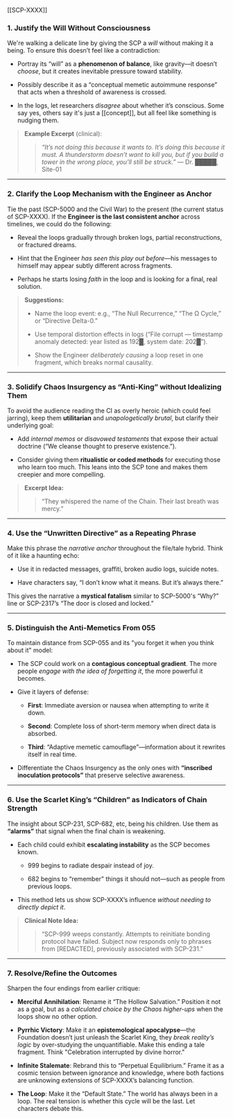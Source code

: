 [[SCP-XXXX]]
### 1. **Justify the Will Without Consciousness**

We're walking a delicate line by giving the SCP a _will_ without making it a being. To ensure this doesn’t feel like a contradiction:

- Portray its “will” as a **phenomenon of balance**, like gravity—it doesn’t _choose_, but it creates inevitable pressure toward stability.
    
- Possibly describe it as a “conceptual memetic autoimmune response” that acts when a threshold of awareness is crossed.
    
- In the logs, let researchers _disagree_ about whether it’s conscious. Some say yes, others say it's just a [[concept]], but all feel like something is nudging them.
    

> **Example Excerpt** (clinical):
> 
> > _“It’s not doing this because it wants to. It’s doing this because it must. A thunderstorm doesn’t want to kill you, but if you build a tower in the wrong place, you’ll still be struck.”_ — Dr. █████, Site-01

---

### 2. **Clarify the Loop Mechanism with the Engineer as Anchor**

Tie the past (SCP-5000 and the Civil War) to the present (the current status of SCP-XXXX). If the **Engineer is the last consistent anchor** across timelines, we could do the following:

- Reveal the loops gradually through broken logs, partial reconstructions, or fractured dreams.
    
- Hint that the Engineer _has seen this play out before_—his messages to himself may appear subtly different across fragments.
    
- Perhaps he starts losing _faith_ in the loop and is looking for a final, real solution.
    

> **Suggestions:**
> 
> - Name the loop event: e.g., “The Null Recurrence,” “The Ω Cycle,” or “Directive Delta-0.”
>     
> - Use temporal distortion effects in logs (“File corrupt — timestamp anomaly detected: year listed as 192█, system date: 202█”).
>     
> - Show the Engineer _deliberately causing_ a loop reset in one fragment, which breaks normal causality.
>     

---

### 3. **Solidify Chaos Insurgency as “Anti-King” without Idealizing Them**

To avoid the audience reading the CI as overly heroic (which could feel jarring), keep them **utilitarian** and _unapologetically brutal_, but clarify their underlying goal:

- Add _internal memos_ or _disavowed testaments_ that expose their actual doctrine (“We cleanse thought to preserve existence.”).
    
- Consider giving them **ritualistic or coded methods** for executing those who learn too much. This leans into the SCP tone and makes them creepier and more compelling.
    

> **Excerpt Idea:**
> 
> > “They whispered the name of the Chain. Their last breath was mercy.”

---

### 4. **Use the “Unwritten Directive” as a Repeating Phrase**

Make this phrase the _narrative anchor_ throughout the file/tale hybrid. Think of it like a haunting echo:

- Use it in redacted messages, graffiti, broken audio logs, suicide notes.
    
- Have characters say, “I don’t know what it means. But it’s always there.”
    

This gives the narrative a **mystical fatalism** similar to SCP-5000's “Why?” line or SCP-2317’s “The door is closed and locked.”

---

### 5. **Distinguish the Anti-Memetics From 055**

To maintain distance from SCP-055 and its "you forget it when you think about it" model:

- The SCP could work on a **contagious conceptual gradient**. The more people _engage with the idea of forgetting it_, the more powerful it becomes.
    
- Give it layers of defense:
    
    - **First**: Immediate aversion or nausea when attempting to write it down.
        
    - **Second**: Complete loss of short-term memory when direct data is absorbed.
        
    - **Third**: “Adaptive memetic camouflage”—information about it rewrites itself in real time.
        
- Differentiate the Chaos Insurgency as the only ones with **“inscribed inoculation protocols”** that preserve selective awareness.
    

---

### 6. **Use the Scarlet King’s “Children” as Indicators of Chain Strength**

The insight about SCP-231, SCP-682, etc, being his children. Use them as **“alarms”** that signal when the final chain is weakening.

- Each child could exhibit **escalating instability** as the SCP becomes known.
    
    - 999 begins to radiate despair instead of joy.
        
    - 682 begins to “remember” things it should not—such as people from previous loops.
        
- This method lets us show SCP-XXXX’s influence _without needing to directly depict it_.
    

> **Clinical Note Idea:**
> 
> > “SCP-999 weeps constantly. Attempts to reinitiate bonding protocol have failed. Subject now responds only to phrases from [REDACTED], previously associated with SCP-231.”

---

### 7. **Resolve/Refine the Outcomes**

Sharpen the four endings from earlier critique:

- **Merciful Annihilation**: Rename it “The Hollow Salvation.” Position it not as a goal, but as a _calculated choice by the Chaos higher-ups_ when the loops show no other option.
    
- **Pyrrhic Victory**: Make it an **epistemological apocalypse**—the Foundation doesn’t just unleash the Scarlet King, they _break reality’s logic_ by over-studying the unquantifiable. Make this ending a tale fragment. Think "Celebration interrupted by divine horror."
    
- **Infinite Stalemate**: Rebrand this to “Perpetual Equilibrium.” Frame it as a cosmic tension between ignorance and knowledge, where both factions are unknowing extensions of SCP-XXXX’s balancing function.
    
- **The Loop**: Make it the “Default State.” The world has always been in a loop. The real tension is whether this cycle will be the last. Let characters debate this.